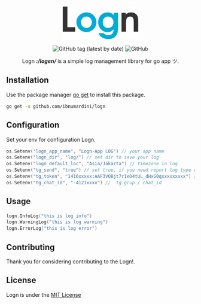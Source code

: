 <p align="center">
    <img src="logo.png"></img>
</p>

<div align="center">
    
![GitHub tag (latest by date)](https://img.shields.io/github/v/tag/ibnumardini/logn)
![GitHub](https://img.shields.io/github/license/ibnumardini/logn)

</div>

<p align="center">
    Logn <em><strong>:/logen/</strong></em> is a simple log management library for go app ツ.
</p>

## Installation

Use the package manager [go get](https://golang.org/cmd/go/#hdr-Download_and_install_packages_and_dependencies) to install this package.

```bash
go get -u github.com/ibnumardini/logn
```

## Configuration

Set your env for configuration Logn.

```go
os.Setenv("logn_app_name", "Logn-App LOG") // your app name
os.Setenv("logn_dir", "log/") // set dir to save your log
os.Setenv("logn_default_loc", "Asia/Jakarta") // timezone in log
os.Setenv("tg_send", "true") // set true, if you need report log type warning & error to telegam
os.Setenv("tg_token", "1416xxxxx:AAF3VOBjt7rIeO4tUL_dHxG0qxxxxxxxxx") // tg bot token
os.Setenv("tg_chat_id", "-4121xxxx") //  tg grup / chat_id
```

## Usage

```go
logn.InfoLog("this is log info")
logn.WarningLog("this is log warning")
logn.ErrorLog("this is log error")
```

## Contributing

Thank you for considering contributing to the Logn!.

## License

Logn is under the [MIT License](LICENSE.md)
